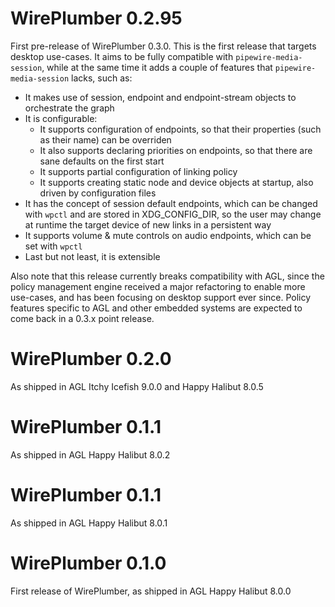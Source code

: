 # WirePlumber 0.2.95

First pre-release of WirePlumber 0.3.0.
This is the first release that targets desktop use-cases. It aims to be
fully compatible with `pipewire-media-session`, while at the same time it
adds a couple of features that `pipewire-media-session` lacks, such as:

  - It makes use of session, endpoint and endpoint-stream objects
    to orchestrate the graph
  - It is configurable:
    - It supports configuration of endpoints, so that their properties
      (such as their name) can be overriden
    - It also supports declaring priorities on endpoints, so that there
      are sane defaults on the first start
    - It supports partial configuration of linking policy
    - It supports creating static node and device objects at startup,
      also driven by configuration files
  - It has the concept of session default endpoints, which can be changed
    with `wpctl` and are stored in XDG_CONFIG_DIR, so the user may change
    at runtime the target device of new links in a persistent way
  - It supports volume & mute controls on audio endpoints, which can be
    set with `wpctl`
  - Last but not least, it is extensible

Also note that this release currently breaks compatibility with AGL, since
the policy management engine received a major refactoring to enable more
use-cases, and has been focusing on desktop support ever since.
Policy features specific to AGL and other embedded systems are expected
to come back in a 0.3.x point release.


# WirePlumber 0.2.0

As shipped in AGL Itchy Icefish 9.0.0 and Happy Halibut 8.0.5


# WirePlumber 0.1.1

As shipped in AGL Happy Halibut 8.0.2


# WirePlumber 0.1.1

As shipped in AGL Happy Halibut 8.0.1


# WirePlumber 0.1.0

First release of WirePlumber, as shipped in AGL Happy Halibut 8.0.0

